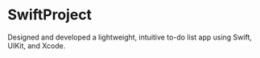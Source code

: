 # SwiftProject
Designed and developed a lightweight, intuitive to-do list app using Swift, UIKit, and Xcode.

